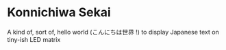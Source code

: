 # Konnichiwa Sekai

A kind of, sort of, hello world (こんにちは世界 !) to display Japanese text on tiny-ish LED matrix
